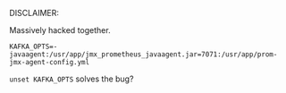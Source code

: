 DISCLAIMER:

Massively hacked together.



```KAFKA_OPTS=-javaagent:/usr/app/jmx_prometheus_javaagent.jar=7071:/usr/app/prom-jmx-agent-config.yml```

`unset KAFKA_OPTS` solves the bug?